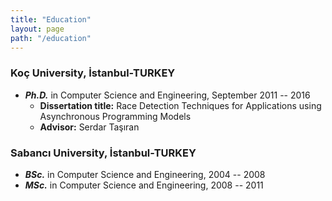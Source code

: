 ```yaml
---
title: "Education"
layout: page
path: "/education"
---
```


### Koç University, İstanbul-TURKEY

*  **_Ph.D._** in Computer Science and Engineering, September 2011 -- 2016
	* **Dissertation title:** Race Detection Techniques for Applications using Asynchronous Programming Models	
 	* **Advisor:** Serdar Taşıran  

### Sabancı University, İstanbul-TURKEY

* **_BSc._** in Computer Science and Engineering, 2004 -- 2008
* **_MSc._** in Computer Science and Engineering, 2008 -- 2011 